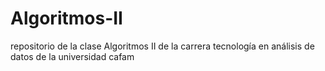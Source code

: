# Algoritmos-II
repositorio de la clase Algoritmos II de la carrera tecnología en análisis de datos de la universidad cafam
